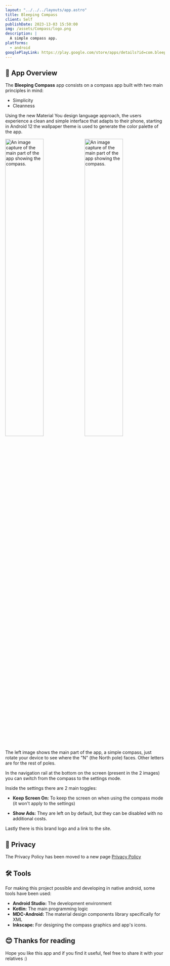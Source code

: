 ```yaml
---
layout: "../../../layouts/app.astro"
title: Bleeping Compass
client: Self
publishDate: 2023-13-03 15:50:00
img: /assets/Compass/logo.png
description: |
  A simple compass app.
platforms:
  - android
googlePlayLink: https://play.google.com/store/apps/details?id=com.bleepingdragon.compass
---
```


## 📲 App Overview
The **Bleeping Compass** app consists on a compass app built with two main principles in mind:

- Simplicity
- Cleanness

Using the new Material You design language approach, the users experience a clean and simple interface that adapts to their phone, starting in Android 12 the wallpaper theme is used to generate the color palette of the app.

<img src="/assets/Compass/image1.png" alt="An image capture of the main part of the app showing the compass." width=49% height=49%>

<img src="/assets/Compass/image2.png" alt="An image capture of the main part of the app showing the compass." width=49% height=49%>

The left image shows the main part of the app, a simple compass, just rotate your device to see where the "N" (the North pole) faces. Other letters are for the rest of poles.

In the navigation rail at the bottom on the screen (present in the 2 images) you can switch from the compass to the settings mode.

Inside the settings there are 2 main toggles:

- **Keep Screen On:** To keep the screen on when using the compass mode (it won't apply to the settings)

- **Show Ads:** They are left on by default, but they can be disabled with no additional costs.

Lastly there is this brand logo and a link to the site.

## 🔏 Privacy
The Privacy Policy has been moved to a new page
[Privacy Policy](/markdown/privacy-policies/BleepingCompass)

## 🛠️ Tools
For making this project possible and developing in native android, some tools have been used:

- **Android Studio:** The development environment 
- **Kotlin:** The main programming logic 
- **MDC-Android:** The material design components library specifically for XML
- **Inkscape:** For designing the compass graphics and app's icons. 

## 😊 Thanks for reading
Hope you like this app and if you find it useful, feel free to share it with your relatives :)
